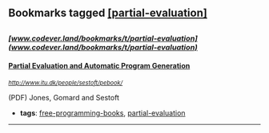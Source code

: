 ## Bookmarks tagged [[partial-evaluation]](https://www.codever.land/search?q=[partial-evaluation])

_<sup><sup>[www.codever.land/bookmarks/t/partial-evaluation](www.codever.land/bookmarks/t/partial-evaluation)</sup></sup>_
---
#### [Partial Evaluation and Automatic Program Generation](http://www.itu.dk/people/sestoft/pebook/)
_<sup>http://www.itu.dk/people/sestoft/pebook/</sup>_

(PDF) Jones, Gomard and Sestoft
* **tags**: [free-programming-books](../tagged/free-programming-books.md), [partial-evaluation](../tagged/partial-evaluation.md)
---
